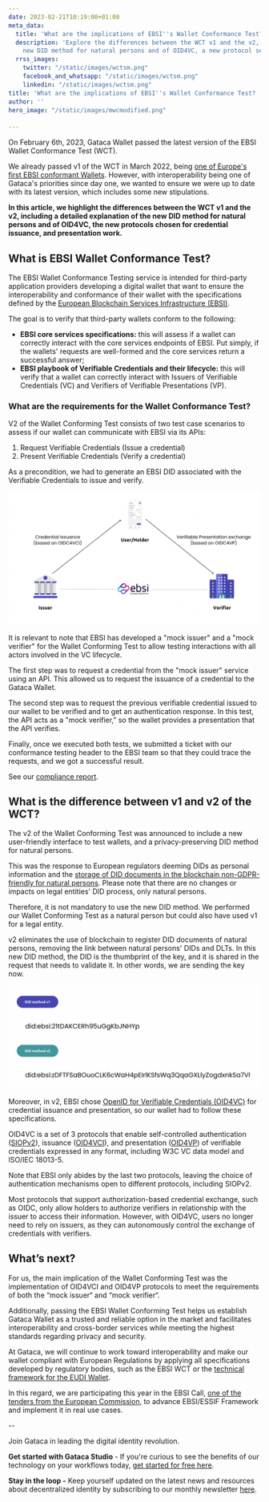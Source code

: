 ```yaml
---
date: 2023-02-21T10:19:00+01:00
meta_data:
  title: 'What are the implications of EBSI''s Wallet Conformance Test? '
  description: 'Explore the differences between the WCT v1 and the v2, including the
    new DID method for natural persons and of OID4VC, a new protocol selected. '
  rrss_images:
    twitter: "/static/images/wctsm.png"
    facebook_and_whatsapp: "/static/images/wctsm.png"
    linkedin: "/static/images/wctsm.png"
title: 'What are the implications of EBSI''s Wallet Conformance Test? '
author: ''
hero_image: "/static/images/mwcmodified.png"

---
```

On February 6th, 2023, Gataca Wallet passed the latest version of the EBSI Wallet Conformance Test (WCT).

We already passed v1 of the WCT in March 2022, being [one of Europe's first EBSI conformant Wallets](https://www.gataca.io/blog/the-gataca-wallet-becomes-one-of-the-first-ebsi-conformant-wallets-in-europe). However, with interoperability being one of Gataca's priorities since day one, we wanted to ensure we were up to date with its latest version, which includes some new stipulations.

**In this article, we highlight the differences between the WCT v1 and the v2, including a detailed explanation of the new DID method for natural persons and of OID4VC, the new protocols chosen for credential issuance, and presentation work.**

## What is EBSI Wallet Conformance Test?

The EBSI Wallet Conformance Testing service is intended for third-party application providers developing a digital wallet that want to ensure the interoperability and conformance of their wallet with the specifications defined by the [European Blockchain Services Infrastructure (EBSI)](https://ec.europa.eu/digital-building-blocks/wikis/display/EBSI/Home).

The goal is to verify that third-party wallets conform to the following:

* **EBSI core services specifications:** this will assess if a wallet can correctly interact with the core services endpoints of EBSI. Put simply, if the wallets' requests are well-formed and the core services return a successful answer;
* **EBSI playbook of Verifiable Credentials and their lifecycle:** this will verify that a wallet can correctly interact with Issuers of Verifiable Credentials (VC) and Verifiers of Verifiable Presentations (VP).

### What are the requirements for the Wallet Conformance Test?

V2 of the Wallet Conforming Test consists of two test case scenarios to assess if our wallet can communicate with EBSI via its APIs:

1. Request Verifiable Credentials (Issue a credential)
2. Present Verifiable Credentials (Verify a credential)

As a precondition, we had to generate an EBSI DID associated with the Verifiable Credentials to issue and verify.

![](/static/images/screenshot-2023-02-21-at-11-05-06.png)

It is relevant to note that EBSI has developed a "mock issuer" and a "mock verifier" for the Wallet Conforming Test to allow testing interactions with all actors involved in the VC lifecycle.

The first step was to request a credential from the "mock issuer" service using an API. This allowed us to request the issuance of a credential to the Gataca Wallet.

The second step was to request the previous verifiable credential issued to our wallet to be verified and to get an authentication response. In this test, the API acts as a "mock verifier," so the wallet provides a presentation that the API verifies.

Finally, once we executed both tests, we submitted a ticket with our conformance testing header to the EBSI team so that they could trace the requests, and we got a successful result.

See our [compliance report](https://ec.europa.eu/digital-building-blocks/wikis/download/attachments/475267168/Gataca_signed.pdf?api=v2).

## **What is the difference between v1 and v2 of the WCT?**

The v2 of the Wallet Conforming Test was announced to include a new user-friendly interface to test wallets, and a privacy-preserving DID method for natural persons.

This was the response to European regulators deeming DIDs as personal information and the [storage of DID documents in the blockchain non-GDPR-friendly for natural persons](https://gataca.io/blog/ebsi-did-v2-a-test-to-ssi-usability-and-its-use-of-blockchain-technology). Please note that there are no changes or impacts on legal entities' DID process, only natural persons.

Therefore, it is not mandatory to use the new DID method. We performed our Wallet Conforming Test as a natural person but could also have used v1 for a legal entity.

v2 eliminates the use of blockchain to register DID documents of natural persons, removing the link between natural persons' DIDs and DLTs. In this new DID method, the DID is the thumbprint of the key, and it is shared in the request that needs to validate it. In other words, we are sending the key now.

![](/static/images/screenshot-2023-02-15-at-13-03-16.png)

Moreover, in v2, EBSI chose [OpenID for Verifiable Credentials (OID4VC)](https://openid.net/openid4vc/) for credential issuance and presentation, so our wallet had to follow these specifications.

OID4VC is a set of 3 protocols that enable self-controlled authentication ([SIOPv2](https://openid.bitbucket.io/connect/openid-connect-self-issued-v2-1_0.html)), issuance ([OID4VCI](https://openid.net/specs/openid-4-verifiable-credential-issuance-1_0.html)), and presentation ([OID4VP](https://openid.bitbucket.io/connect/openid-4-verifiable-presentations-1_0.html)) of verifiable credentials expressed in any format, including W3C VC data model and ISO/IEC 18013-5.

Note that EBSI only abides by the last two protocols, leaving the choice of authentication mechanisms open to different protocols, including SIOPv2.

Most protocols that support authorization-based credential exchange, such as OIDC, only allow holders to authorize verifiers in relationship with the issuer to access their information. However, with OID4VC, users no longer need to rely on issuers, as they can autonomously control the exchange of credentials with verifiers.

## **What’s next?**

For us, the main implication of the Wallet Conforming Test was the implementation of OID4VCI and OID4VP protocols to meet the requirements of both the “mock issuer“ and “mock verifier“.

Additionally, passing the EBSI Wallet Conforming Test helps us establish Gataca Wallet as a trusted and reliable option in the market and facilitates interoperability and cross-border services while meeting the highest standards regarding privacy and security.

At Gataca, we will continue to work toward interoperability and make our wallet compliant with European Regulations by applying all specifications developed by regulatory bodies, such as the EBSI WCT or the [technical framework for the EUDI Wallet](https://digital-strategy.ec.europa.eu/en/library/european-digital-identity-wallet-architecture-and-reference-framework "https://digital-strategy.ec.europa.eu/en/library/european-digital-identity-wallet-architecture-and-reference-framework").

In this regard, we are participating this year in the EBSI Call, [one of the tenders from the European Commission](https://gataca.io/blog/gataca-participate-eu-digital-identity-wallet-large-scale-pilots "https://gataca.io/blog/gataca-participate-eu-digital-identity-wallet-large-scale-pilots"), to advance EBSI/ESSIF Framework and implement it in real use cases.

\--

Join Gataca in leading the digital identity revolution.

**Get started with Gataca Studio** - If you're curious to see the benefits of our technology on your workflows today, [get started for free here](https://studio.gataca.io/login "https://studio.gataca.io/login").

**Stay in the loop -** Keep yourself updated on the latest news and resources about decentralized identity by subscribing to our monthly newsletter [here](https://4728390.hs-sites.com/subscription "https://4728390.hs-sites.com/subscription").